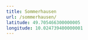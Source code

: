 ```yaml
---
title: Sommerhausen
url: /sommerhausen/
latitude: 49.705466300000005
longitude: 10.024739400000001
---
```


